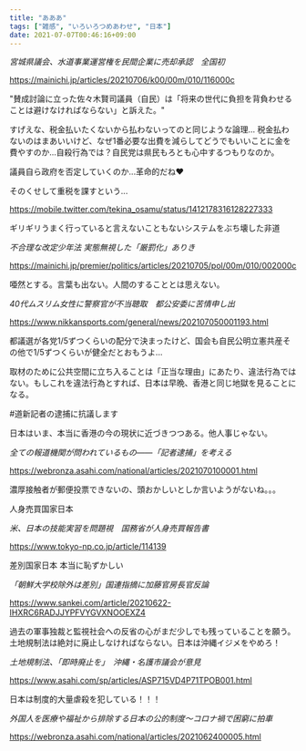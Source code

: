 ```yaml
---
title: "あああ"
tags: ["雑感", "いろいろつめあわせ", "日本"]
date: 2021-07-07T00:46:16+09:00
---
```


*宮城県議会、水道事業運営権を民間企業に売却承認　全国初*

https://mainichi.jp/articles/20210706/k00/00m/010/116000c

"賛成討論に立った佐々木賢司議員（自民）は「将来の世代に負担を背負わせることは避けなければならない」と訴えた。"

すげえな、税金払いたくないから払わないってのと同じような論理...
税金払わないのはまあいいけど、なぜ1番必要な出費を減らしてどうでもいいことに金を費やすのか...自殺行為では？自民党は県民もろとも心中するつもりなのか。

議員自ら政府を否定していくのか...革命的だね❤️

そのくせして重税を課すという...

https://mobile.twitter.com/tekina_osamu/status/1412178316128227333

ギリギリうまく行っていると言えないこともないシステムをぶち壊した非道

*不合理な改定少年法 実態無視した「厳罰化」ありき*

https://mainichi.jp/premier/politics/articles/20210705/pol/00m/010/002000c

唖然とする。言葉も出ない。人間のすることとは思えない。

*40代ムスリム女性に警察官が不当聴取　都公安委に苦情申し出*

https://www.nikkansports.com/general/news/202107050001193.html

都議選が各党1/5ずつくらいの配分で決まったけど、国会も自民公明立憲共産その他で1/5ずつくらいが健全だとおもうよ...

取材のために公共空間に立ち入ることは「正当な理由」にあたり、違法行為ではない。もしこれを違法行為とすれば、日本は早晩、香港と同じ地獄を見ることになる。

#道新記者の逮捕に抗議します

日本はいま、本当に香港の今の現状に近づきつつある。他人事じゃない。

*全ての報道機関が問われているもの――「記者逮捕」を考える*

https://webronza.asahi.com/national/articles/2021070100001.html

濃厚接触者が郵便投票できないの、頭おかしいとしか言いようがないね。。。

人身売買国家日本

*米、日本の技能実習を問題視　国務省が人身売買報告書*

https://www.tokyo-np.co.jp/article/114139

差別国家日本
本当に恥ずかしい

*「朝鮮大学校除外は差別」国連指摘に加藤官房長官反論*

https://www.sankei.com/article/20210622-IHXRC6RADJJYPFVYGVXNOOEXZ4

過去の軍事独裁と監視社会への反省の心がまだ少しでも残っていることを願う。土地規制法は絶対に廃止しなければならない。日本は沖縄イジメをやめろ！

*土地規制法、「即時廃止を」　沖縄・名護市議会が意見*

https://www.asahi.com/sp/articles/ASP715VD4P71TPOB001.html

日本は制度的大量虐殺を犯している！！！

*外国人を医療や福祉から排除する日本の公的制度～コロナ禍で困窮に拍車*

https://webronza.asahi.com/national/articles/2021062400005.html
